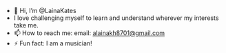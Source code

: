 - 👋 Hi, I’m @LainaKates
- I love challenging myself to learn and understand wherever my interests take me.
- 📫 How to reach me:
 email: alainakh8701@gmail.com
- ⚡ Fun fact: I am a musician!

<!---
Deceptionaire/Deceptionaire is a ✨ special ✨ repository because its `README.md` (this file) appears on your GitHub profile.
You can click the Preview link to take a look at your changes.
--->
